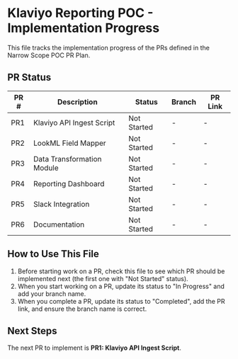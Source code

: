 # Klaviyo Reporting POC - Implementation Progress

This file tracks the implementation progress of the PRs defined in the Narrow Scope POC PR Plan.

## PR Status

| PR # | Description | Status | Branch | PR Link |
|------|-------------|--------|--------|--------|
| PR1  | Klaviyo API Ingest Script | Not Started | - | - |
| PR2  | LookML Field Mapper | Not Started | - | - |
| PR3  | Data Transformation Module | Not Started | - | - |
| PR4  | Reporting Dashboard | Not Started | - | - |
| PR5  | Slack Integration | Not Started | - | - |
| PR6  | Documentation | Not Started | - | - |

## How to Use This File

1. Before starting work on a PR, check this file to see which PR should be implemented next (the first one with "Not Started" status).
2. When you start working on a PR, update its status to "In Progress" and add your branch name.
3. When you complete a PR, update its status to "Completed", add the PR link, and ensure the branch name is correct.

## Next Steps

The next PR to implement is **PR1: Klaviyo API Ingest Script**.
